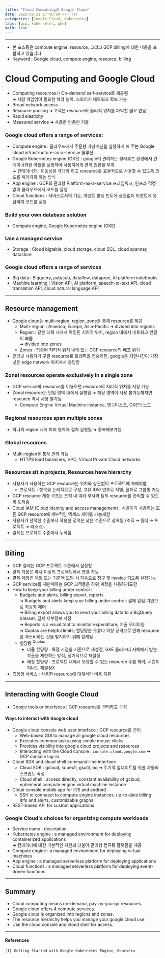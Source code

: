 ```yaml
---
title: "Cloud Computing과 Google Cloud"
date: 2022-08-21 17:00:00 +/-TTTT
categories: [Google Cloud, Kubernetes]
tags: [gcp, kubernetes, gke]
math: true
---
```




--------------------------

- 본 포스팅은 compute engine, resource, 그리고 GCP billing에 대한 내용을 포함하고 있습니다.
- Keyword : Google cloud, compute engine, resource, billing



# **Cloud Computing and Google Cloud**
- Computing resources가 On-demand self-service로 제공됨   
➔ 사람 개입없이 필요한 처리 능력, 스토리지 네트워크 확보 가능
- Broad network access
- Resource pooling
➔ 고객은 resource의 물리적 위치를 파악할 필요 없음
- Rapid elasticity
- Measured service
➔ 사용한 만큼만 지불



### **Google cloud offers a range of services:**
- Compute engine : 클라우드에서 주문형 가상머신을 실행하게 해 주는 Google cloud infrastructure-as-a-service 솔루션
- Google Kubernetes engine (GKE) : google이 관리하는 클라우드 환경에서 컨테이너화된 어플을 실행하며 사용자에게 관리 권한을 부여   
➔ 컨테이너화 : 이동성을 극대화 하고 resource를 효율적으로 사용할 수 있도록 코드를 패키지화 하는 방식
- App engine : GCP의 관리형 Platform-as-a-service 프레임워크, 인프라 걱정없이 클라우드에서 코드를 실행
- Cloud functions : 서비스로서의 기능, 이벤트 발생 빈도에 상관없이 이벤트에 응답하여 코드를 실행



### **Build your own database solution**
- Compute engine, Google Kubernetes engine (GKE)



### **Use a managed service**
- Storage : Cloud bigtable, cloud storage, cloud SQL, cloud spanner, datastore



### **Google cloud offers a range of services**
- Big data : Bigquery, pub/sub, dataflow, dataproc, AI platform notebooks
- Machine learning : Vision API, AI platform, speech-to-text API, cloud translation API, cloud natural language API


----------------------
## **Resource management**
- Google cloud는 multi-region, region, zone을 통해 resource를 제공
  - Multi-region : America, Europe, Asia-Pacific ➔ divided into regions
  - Region : 같은 대륙 내에서 독립된 지리적 위치, region 내에서 네트워크 연결이 빠름   
  ➔ divided into zones
  - Zones : 집중된 지리적 위치 내에 있는 GCP resource의 배포 위치
- 인터넷 사용자가 구글 resource로 트래픽을 전송하면, google은 지연시간이 가장 낮은 edge network 위치에서 응답함



### **Zonal resources operate exclusively in a single zone**
- GCP service와 resource를 이용하면 resource의 지리적 위치를 지정 가능
- Zonal resource는 단일 영역 내에서 실행됨 ➔ 해당 영역이 사용 불가능해지면 resource 역시 사용 불가능
  - Compute Engine Virtual Machine instance, 영구디스크, GKE의 노드



### **Regional resources span multiple zones**
- 하나의 region 내에 여러 영역에 걸쳐 실행됨 ➔ 중복배포가능



### **Global resources**
- Multi-region을 통해 관리 가능
  - HTTPS load balancers, VPC, Virtual Private Cloud networks



### **Resources sit in projects, Resources have hierarchy**
- 사용자가 사용하는 GCP resource는 위치와 상관없이 프로젝트에 속해야함
  - 프로젝트 : 항목을 논리적으로 구성, 고유 ID와 번호로 식별, 폴더로 그룹핑 가능
- GCP resource 계층 구조는 조직 내 여러 부서와 팀의 resource를 관리할 수 있도록 도와줌
- Cloud IAM (Cloud identity and access management) : 사용자가 사용하는 모든 GCP resource에 세부적인 엑세스 제어를 가능케함
- 사용자가 선택한 수준에서 적용한 정책은 낮은 수준으로 상속됨 (조직 ➔ 폴더 ➔ 프로젝트 ➔ 리소스).
- 결제는 프로젝트 수준에서 누적됨




--------------------
## **Billing**
- GCP 결제는 GCP 프로젝트 수준에서 설정함
- 결제 계정은 하나 이상의 프로젝트에서 연결 가능
- 결제 계정은 매월 또는 기준액 도달 시 자동으로 청구 및 invoice 되도록 설정가능
- GCP service를 재판매하는 GCP 고객들은 하위 계정을 사용하기도함
- How to keep your billing under control :
  - Budgets and alerts, billing export, reports   
  ➔ Budgets and alerts keep your billing under control; 결제 알림 기반으로 자동화 제어   
  ➔ Billing export allows you to send your billing data to a BigQuery dataset; 결제 세부정보 저장   
  ➔ Reports is a visual tool to monitor expenditure; 지출 모니터링   
  ➔ Quotas are helpful limits; 할당량은 오류나 악성 공격으로 인해 resource를 과소비하는 것을 방지하기 위해 설계됨   
  - 할당량 <sup>Quotas</sup>
    - 비율 할당량 : 특정 시점을 기준으로 재설정, GKE 클러스터 자체에서 받는 호출을 제한하는 방식, 정기적으로 재설정
    - 배정 할당량 : 프로젝트 내에서 보유할 수 있는 resource 수를 제어, 시간이 지나도 재설정X
- 측정형 서비스 : 사용한 resource에 대해서만 비용 지불


---------------------
## **Interacting with Google Cloud**
- Google tools or interfaces : GCP resource를 관리하고 구성



#### **Ways to interact with Google cloud**
- Google cloud console web user interface : GCP resource를 관리
  - Web-based GUI to manage all google cloud resources
  - Executes common tasks using simple mouse clicks
  - Provides visibility into google cloud projects and resources
  - Interacting with the Cloud console : `console.cloud.google.com` ➔ GCP console log-in 
- Cloud SDK and cloud shell command-line interface
  - Cloud SDK : gcloud, kubectl, gsutil, bq ➔ 주기적 업데이트를 위한 자동화 스크립트 작성
  - Cloud shell : access directly, constant availability of gcloud, ephemeral compute engine virtual machine instance
- Cloud console mobile app for iOS and android
  - SSH to conneect to compute engine instances, up-to-date billing info and alerts, customizable graphs
- REST-based API for custom applications



### **Google Cloud's choices for organizing compute workloads**
- Service name : description
- Kubernetes engine : a managed environment for deploying containerized applications   
➔ 컨테이너에 대한 기본적인 지원과 더불어 관리형 컴퓨팅 플랫폼을 제공
- Compute engine : a managed environment for deploying virtual machines
- App engine : a managed serverless platform for deploying applications
- Cloud functions : a managed serverless platform for deploying event-driven functions


------------------
## **Summary**
- Cloud computing means on-demand, pay-as-you-go resources.
- Google cloud offers 4 compute services.
- Google cloud is organized into regions and zones.
- The resource hierarchy helps you manage your google cloud use.
- Use the cloud console and cloud shell for access.




----

#### **References**
```
[1] Getting Started with Google Kubernetes Engine, Coursera
```
